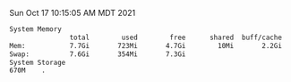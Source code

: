 Sun Oct 17 10:15:05 AM MDT 2021
```bash
System Memory
               total        used        free      shared  buff/cache   available
Mem:           7.7Gi       723Mi       4.7Gi        10Mi       2.2Gi       6.6Gi
Swap:          7.6Gi       354Mi       7.3Gi
System Storage
670M	.
```
